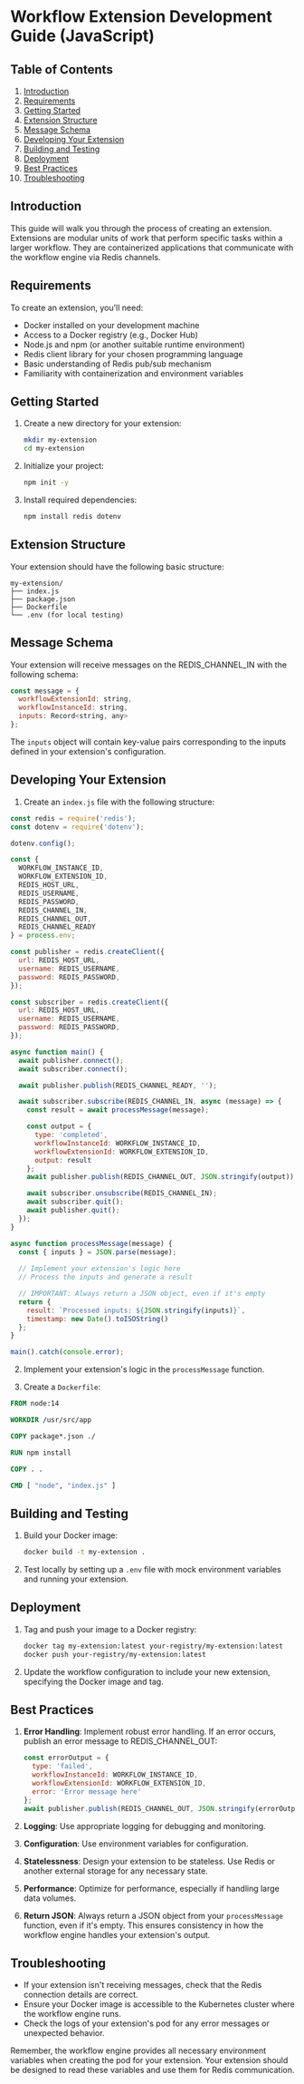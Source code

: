 # Workflow Extension Development Guide (JavaScript)

## Table of Contents
1. [Introduction](#introduction)
2. [Requirements](#requirements)
3. [Getting Started](#getting-started)
4. [Extension Structure](#extension-structure)
5. [Message Schema](#message-schema)
6. [Developing Your Extension](#developing-your-extension)
7. [Building and Testing](#building-and-testing)
8. [Deployment](#deployment)
9. [Best Practices](#best-practices)
10. [Troubleshooting](#troubleshooting)

## Introduction

This guide will walk you through the process of creating an extension. Extensions are modular units of work that perform specific tasks within a larger workflow. They are containerized applications that communicate with the workflow engine via Redis channels.

## Requirements

To create an extension, you'll need:

- Docker installed on your development machine
- Access to a Docker registry (e.g., Docker Hub)
- Node.js and npm (or another suitable runtime environment)
- Redis client library for your chosen programming language
- Basic understanding of Redis pub/sub mechanism
- Familiarity with containerization and environment variables

## Getting Started

1. Create a new directory for your extension:
   ```bash
   mkdir my-extension
   cd my-extension
   ```

2. Initialize your project:
   ```bash
   npm init -y
   ```

3. Install required dependencies:
   ```bash
   npm install redis dotenv
   ```

## Extension Structure

Your extension should have the following basic structure:

```
my-extension/
├── index.js
├── package.json
├── Dockerfile
└── .env (for local testing)
```

## Message Schema

Your extension will receive messages on the REDIS_CHANNEL_IN with the following schema:

```javascript
const message = {
  workflowExtensionId: string,
  workflowInstanceId: string,
  inputs: Record<string, any>
};
```

The `inputs` object will contain key-value pairs corresponding to the inputs defined in your extension's configuration.

## Developing Your Extension

1. Create an `index.js` file with the following structure:

```javascript
const redis = require('redis');
const dotenv = require('dotenv');

dotenv.config();

const {
  WORKFLOW_INSTANCE_ID,
  WORKFLOW_EXTENSION_ID,
  REDIS_HOST_URL,
  REDIS_USERNAME,
  REDIS_PASSWORD,
  REDIS_CHANNEL_IN,
  REDIS_CHANNEL_OUT,
  REDIS_CHANNEL_READY
} = process.env;

const publisher = redis.createClient({
  url: REDIS_HOST_URL,
  username: REDIS_USERNAME,
  password: REDIS_PASSWORD,
});

const subscriber = redis.createClient({
  url: REDIS_HOST_URL,
  username: REDIS_USERNAME,
  password: REDIS_PASSWORD,
});

async function main() {
  await publisher.connect();
  await subscriber.connect();

  await publisher.publish(REDIS_CHANNEL_READY, '');

  await subscriber.subscribe(REDIS_CHANNEL_IN, async (message) => {
    const result = await processMessage(message);

    const output = {
      type: 'completed',
      workflowInstanceId: WORKFLOW_INSTANCE_ID,
      workflowExtensionId: WORKFLOW_EXTENSION_ID,
      output: result
    };
    await publisher.publish(REDIS_CHANNEL_OUT, JSON.stringify(output));

    await subscriber.unsubscribe(REDIS_CHANNEL_IN);
    await subscriber.quit();
    await publisher.quit();
  });
}

async function processMessage(message) {
  const { inputs } = JSON.parse(message);
  
  // Implement your extension's logic here
  // Process the inputs and generate a result

  // IMPORTANT: Always return a JSON object, even if it's empty
  return {
    result: `Processed inputs: ${JSON.stringify(inputs)}`,
    timestamp: new Date().toISOString()
  };
}

main().catch(console.error);
```

2. Implement your extension's logic in the `processMessage` function.

3. Create a `Dockerfile`:

```dockerfile
FROM node:14

WORKDIR /usr/src/app

COPY package*.json ./

RUN npm install

COPY . .

CMD [ "node", "index.js" ]
```

## Building and Testing

1. Build your Docker image:
   ```bash
   docker build -t my-extension .
   ```

2. Test locally by setting up a `.env` file with mock environment variables and running your extension.

## Deployment

1. Tag and push your image to a Docker registry:
   ```bash
   docker tag my-extension:latest your-registry/my-extension:latest
   docker push your-registry/my-extension:latest
   ```

2. Update the workflow configuration to include your new extension, specifying the Docker image and tag.

## Best Practices

1. **Error Handling**: Implement robust error handling. If an error occurs, publish an error message to REDIS_CHANNEL_OUT:

   ```javascript
   const errorOutput = {
     type: 'failed',
     workflowInstanceId: WORKFLOW_INSTANCE_ID,
     workflowExtensionId: WORKFLOW_EXTENSION_ID,
     error: 'Error message here'
   };
   await publisher.publish(REDIS_CHANNEL_OUT, JSON.stringify(errorOutput));
   ```

2. **Logging**: Use appropriate logging for debugging and monitoring.

3. **Configuration**: Use environment variables for configuration.

4. **Statelessness**: Design your extension to be stateless. Use Redis or another external storage for any necessary state.

5. **Performance**: Optimize for performance, especially if handling large data volumes.

6. **Return JSON**: Always return a JSON object from your `processMessage` function, even if it's empty. This ensures consistency in how the workflow engine handles your extension's output.

## Troubleshooting

- If your extension isn't receiving messages, check that the Redis connection details are correct.
- Ensure your Docker image is accessible to the Kubernetes cluster where the workflow engine runs.
- Check the logs of your extension's pod for any error messages or unexpected behavior.

Remember, the workflow engine provides all necessary environment variables when creating the pod for your extension. Your extension should be designed to read these variables and use them for Redis communication.
